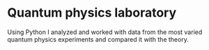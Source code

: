 # Quantum physics laboratory
 Using Python I analyzed and worked with data from the most varied quantum physics experiments and compared it with the theory.
